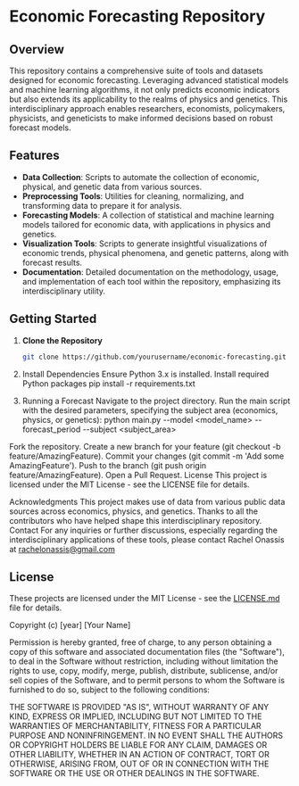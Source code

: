 # Economic Forecasting Repository

## Overview
This repository contains a comprehensive suite of tools and datasets designed for economic forecasting. 
Leveraging advanced statistical models and machine learning algorithms, it not only predicts economic indicators but also extends its applicability to the realms of physics and genetics. 
This interdisciplinary approach enables researchers, economists, policymakers, physicists, and geneticists to make informed decisions based on robust forecast models.

## Features
- **Data Collection**: Scripts to automate the collection of economic, physical, and genetic data from various sources.
- **Preprocessing Tools**: Utilities for cleaning, normalizing, and transforming data to prepare it for analysis.
- **Forecasting Models**: A collection of statistical and machine learning models tailored for economic data, with applications in physics and genetics.
- **Visualization Tools**: Scripts to generate insightful visualizations of economic trends, physical phenomena, and genetic patterns, along with forecast results.
- **Documentation**: Detailed documentation on the methodology, usage, and implementation of each tool within the repository, emphasizing its interdisciplinary utility.

## Getting Started
1. **Clone the Repository**
   ```bash
   git clone https://github.com/yourusername/economic-forecasting.git

2. Install Dependencies
Ensure Python 3.x is installed.
Install required Python packages
pip install -r requirements.txt

3. Running a Forecast
Navigate to the project directory.
Run the main script with the desired parameters, specifying the subject area (economics, physics, or genetics):
python main.py --model <model_name> --forecast_period <period> --subject <subject_area>




Fork the repository.
Create a new branch for your feature (git checkout -b feature/AmazingFeature).
Commit your changes (git commit -m 'Add some AmazingFeature').
Push to the branch (git push origin feature/AmazingFeature).
Open a Pull Request.
License
This project is licensed under the MIT License - see the LICENSE file for details.

Acknowledgments
This project makes use of data from various public data sources across economics, physics, and genetics.
Thanks to all the contributors who have helped shape this interdisciplinary repository.
Contact
For any inquiries or further discussions, especially regarding the interdisciplinary applications of these tools, please contact 
Rachel Onassis at rachelonassis@gmail.com


## License

These projects are licensed under the MIT License - see the [LICENSE.md](LICENSE.md) file for details.

Copyright (c) [year] [Your Name]

Permission is hereby granted, free of charge, to any person obtaining a copy
of this software and associated documentation files (the "Software"), to deal
in the Software without restriction, including without limitation the rights
to use, copy, modify, merge, publish, distribute, sublicense, and/or sell
copies of the Software, and to permit persons to whom the Software is
furnished to do so, subject to the following conditions:


THE SOFTWARE IS PROVIDED "AS IS", WITHOUT WARRANTY OF ANY KIND, EXPRESS OR
IMPLIED, INCLUDING BUT NOT LIMITED TO THE WARRANTIES OF MERCHANTABILITY,
FITNESS FOR A PARTICULAR PURPOSE AND NONINFRINGEMENT. IN NO EVENT SHALL THE
AUTHORS OR COPYRIGHT HOLDERS BE LIABLE FOR ANY CLAIM, DAMAGES OR OTHER
LIABILITY, WHETHER IN AN ACTION OF CONTRACT, TORT OR OTHERWISE, ARISING FROM,
OUT OF OR IN CONNECTION WITH THE SOFTWARE OR THE USE OR OTHER DEALINGS IN THE
SOFTWARE.
